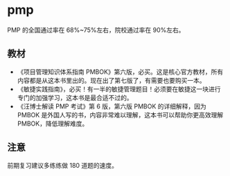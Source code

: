 # pmp

PMP 的全国通过率在 68%~75%左右，院校通过率在 90%左右。

## 教材

- 《项目管理知识体系指南 PMBOK》第六版，必买。这是核心官方教材，所有内容都是从这本书里出的。现在出了第七版了，有需要也要购买一本。
- 《敏捷实践指南》，必买！有一半的敏捷管理题目！必须要在敏捷这一块进行专门的加强学习，这本书是最合适不过的。
- 《汪博士解读 PMP 考试》第 6 版，第六版 PMBOK 的详细解释，因为 PMBOK 是外国人写的书，内容非常难以理解，这本书可以帮助你更高效理解 PMBOK，降低理解难度。

## 注意

前期复习建议多练练做 180 道题的速度。

